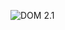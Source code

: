 ![DOM 2.1](https://github.com/aleshaeslichto/ahj-homeworks-dom1/actions/workflows/web.yml/badge.svg)
